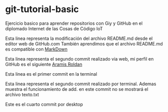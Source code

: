# git-tutorial-basic
Ejercicio basico para aprender repositorios con Giy y GitHub en el diplomado Internet de las Cosas de Código IoT


Esta linea representa la modificación del archivo README.md desde el editor web de GitHub.com
También aprendimos que el archivo README.md es compatible con [MarkDown](https://stackedit.io/app#) 

Esta linea representa el segundo commit realizado via web, mi perfil en GitHub es el siguiente [Aramis Roldan](https://github.com/settings/profile)

Esta linea es el primer commit en la terminal

Esta linea representa el segundo commit realizado por terminal. Ademas muestra el funcionamiento de add. en este commit no se mostrará el archivo texto.txt

Este es el cuarto commit por desktop

